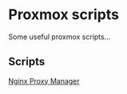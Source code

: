 # Proxmox scripts

Some useful proxmox scripts...

## Scripts

[Nginx Proxy Manager](https://github.com/rense/proxmox/tree/main/lxc/nginx-proxy-manager)
